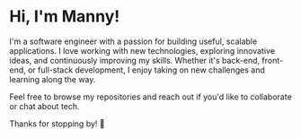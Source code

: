 <!---
immonroe/immonroe is a ✨ special ✨ repository because its `README.md` (this file) appears on your GitHub profile.
You can click the Preview link to take a look at your changes.
--->

# Hi, I'm Manny!

I'm a software engineer with a passion for building useful, scalable applications. I love working with new technologies, exploring innovative ideas, and continuously improving my skills. Whether it's back-end, front-end, or full-stack development, I enjoy taking on new challenges and learning along the way.

Feel free to browse my repositories and reach out if you'd like to collaborate or chat about tech. 

Thanks for stopping by! 🚀
